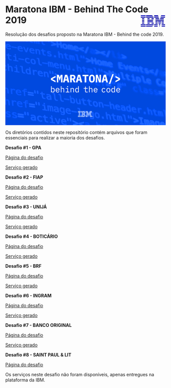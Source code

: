 # Maratona IBM - Behind The Code 2019 <img src="img/ibm.jpg" width="80" height="40" align="right">

Resolução dos desafios proposto na Maratona IBM - Behind the code 2019.

 <img src="img/maratona.png" align="middle">


Os diretórios contidos neste repositório contém arquivos que foram essenciais para realizar a maioria dos desafios.

<b>Desafio #1 - GPA</b>

[Página do desafio](https://github.com/maratonadev/desafio-1/)

[Serviço gerado](https://104180-desafio1-behindthecode.mybluemix.net/)


<b>Desafio #2 - FIAP</b>

[Página do desafio](https://github.com/maratonadev/desafio-2/)

[Serviço gerado](https://104180-desafio2-behindthecode.mybluemix.net/)


<b>Desafio #3 - UNIJÁ</b>

[Página do desafio](https://github.com/maratonadev/desafio-3/)

[Serviço gerado](https://104180-desafio3-behindthecode.mybluemix.net/)


<b>Desafio #4 - BOTICÁRIO</b>

[Página do desafio](https://github.com/maratonadev/desafio-4/)

[Serviço gerado](https://104180-desafio4-behindthecode.mybluemix.net/)


<b>Desafio #5 - BRF</b>

[Página do desafio](https://github.com/maratonadev/desafio-5/)

[Serviço gerado](https://104180-desafio5-behindthecode.mybluemix.net/)


<b>Desafio #6 - INGRAM</b>

[Página do desafio](https://github.com/maratonadev/desafio-6/)

[Serviço gerado](https://104180-desafio6-behindthecode.mybluemix.net/)


<b>Desafio #7 - BANCO ORIGINAL</b>

[Página do desafio](https://github.com/maratonadev/desafio-7/)

[Serviço gerado](https://104180-desafio7-behindthecode.mybluemix.net/)


<b>Desafio #8 - SAINT PAUL & LIT</b>

[Página do desafio](https://github.com/maratonadev/desafio-8/)

Os serviços neste desafio não foram disponíveis, apenas entregues na plataforma da IBM.




